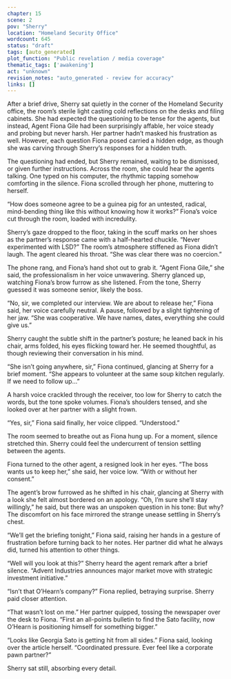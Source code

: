 ```yaml
---
chapter: 15
scene: 2
pov: "Sherry"
location: "Homeland Security Office"
wordcount: 645
status: "draft"
tags: [auto_generated]
plot_function: "Public revelation / media coverage"
thematic_tags: ['awakening']
act: "unknown"
revision_notes: "auto_generated - review for accuracy"
links: []
---
```


After a brief drive, Sherry sat quietly in the corner of the Homeland Security office, the room’s sterile light casting cold reflections on the desks and filing cabinets. She had expected the questioning to be tense for the agents, but instead, Agent Fiona Gile had been surprisingly affable, her voice steady and probing but never harsh. Her partner hadn’t masked his frustration as well. However, each question Fiona posed carried a hidden edge, as though she was carving through Sherry’s responses for a hidden truth. 

The questioning had ended, but Sherry remained, waiting to be dismissed, or given further instructions. Across the room, she could hear the agents talking. One typed on his computer, the rhythmic tapping somehow comforting in the silence. Fiona scrolled through her phone, muttering to herself. 

“How does someone agree to be a guinea pig for an untested, radical, mind-bending thing like this without knowing how it works?” Fiona’s voice cut through the room, loaded with incredulity. 

Sherry’s gaze dropped to the floor, taking in the scuff marks on her shoes as the partner’s response came with a half-hearted chuckle. “Never experimented with LSD?” The room’s atmosphere stiffened as Fiona didn’t laugh. The agent cleared his throat. “She was clear there was no coercion.” 

The phone rang, and Fiona’s hand shot out to grab it. “Agent Fiona Gile,” she said, the professionalism in her voice unwavering. Sherry glanced up, watching Fiona’s brow furrow as she listened. From the tone, Sherry guessed it was someone senior, likely the boss. 

“No, sir, we completed our interview. We are about to release her,” Fiona said, her voice carefully neutral. A pause, followed by a slight tightening of her jaw. “She was cooperative. We have names, dates, everything she could give us.” 

Sherry caught the subtle shift in the partner’s posture; he leaned back in his chair, arms folded, his eyes flicking toward her. He seemed thoughtful, as though reviewing their conversation in his mind. 

“She isn’t going anywhere, sir,” Fiona continued, glancing at Sherry for a brief moment. “She appears to volunteer at the same soup kitchen regularly. If we need to follow up…” 

A harsh voice crackled through the receiver, too low for Sherry to catch the words, but the tone spoke volumes. Fiona’s shoulders tensed, and she looked over at her partner with a slight frown. 

“Yes, sir,” Fiona said finally, her voice clipped. “Understood.” 

The room seemed to breathe out as Fiona hung up. For a moment, silence stretched thin. Sherry could feel the undercurrent of tension settling between the agents. 

Fiona turned to the other agent, a resigned look in her eyes. “The boss wants us to keep her,” she said, her voice low. “With or without her consent.” 

The agent’s brow furrowed as he shifted in his chair, glancing at Sherry with a look she felt almost bordered on an apology. “Oh, I’m sure she’ll stay willingly,” he said, but there was an unspoken question in his tone: But why? The discomfort on his face mirrored the strange unease settling in Sherry’s chest. 

“We’ll get the briefing tonight,” Fiona said, raising her hands in a gesture of frustration before turning back to her notes. Her partner did what he always did, turned his attention to other things. 

“Well will you look at this?” Sherry heard the agent remark after a brief silence. “Advent Industries announces major market move with strategic investment initiative.” 

“Isn’t that O’Hearn’s company?” Fiona replied, betraying surprise. Sherry paid closer attention. 

“That wasn’t lost on me.” Her partner quipped, tossing the newspaper over the desk to Fiona. “First an all-points bulletin to find the Sato facility, now O’Hearn is positioning himself for something bigger.” 

“Looks like Georgia Sato is getting hit from all sides.” Fiona said, looking over the article herself. “Coordinated pressure. Ever feel like a corporate pawn partner?” 

Sherry sat still, absorbing every detail.
